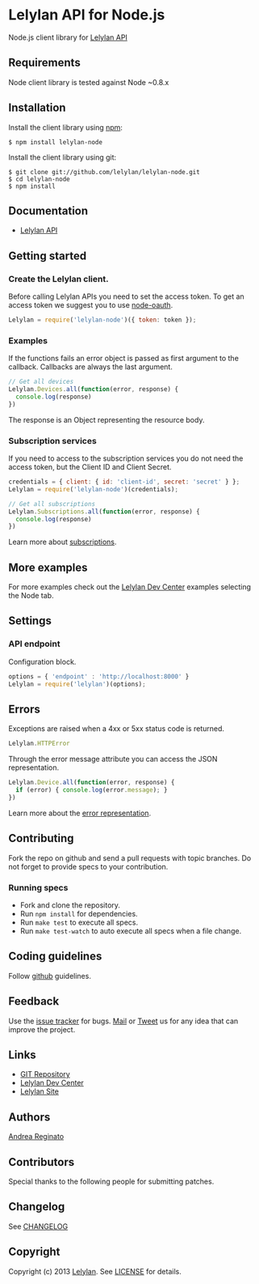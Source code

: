 # Lelylan API for Node.js

Node.js client library for [Lelylan API](http://dev.lelylan.com)


## Requirements

Node client library is tested against Node ~0.8.x


## Installation

Install the client library using [npm](http://npmjs.org/):

    $ npm install lelylan-node

Install the client library using git:

    $ git clone git://github.com/lelylan/lelylan-node.git
    $ cd lelylan-node
    $ npm install


## Documentation

* [Lelylan API](http://dev.lelylan.com)


## Getting started

### Create the Lelylan client.

Before calling Lelylan APIs you need to set the access token.
To get an access token we suggest you to use [node-oauth](https://github.com/ciaranj/node-oauth).

```javascript
Lelylan = require('lelylan-node')({ token: token });
```

### Examples

If the functions fails an error object is passed as first argument to the callback.
Callbacks are always the last argument.

```javascript
// Get all devices
Lelylan.Devices.all(function(error, response) {
  console.log(response)
})
```

The response is an Object representing the resource body.

### Subscription services

If you need to access to the subscription services you do not need the access token,
but the Client ID and Client Secret.

```javascript
credentials = { client: { id: 'client-id', secret: 'secret' } };
Lelylan = require('lelylan-node')(credentials);

// Get all subscriptions
Lelylan.Subscriptions.all(function(error, response) {
  console.log(response)
})
```

Learn more about [subscriptions](http://localhost:4000/api/realtime#get-a-subscription).


## More examples

For more examples check out the [Lelylan Dev Center](http://dev.lelylan.com#language=node)
examples selecting the Node tab.


## Settings

### API endpoint

Configuration block.

```javascript
options = { 'endpoint' : 'http://localhost:8000' }
Lelylan = require('lelylan')(options);
```


## Errors

Exceptions are raised when a 4xx or 5xx status code is returned.

```javascript
Lelylan.HTTPError
```

Through the error message attribute you can access the JSON representation.

```javascript
Lelylan.Device.all(function(error, response) {
  if (error) { console.log(error.message); }
})
```

Learn more about the [error representation](http://dev.lelylan.com/api/core#errors).


## Contributing

Fork the repo on github and send a pull requests with topic branches. Do not forget to
provide specs to your contribution.


### Running specs

* Fork and clone the repository.
* Run `npm install` for dependencies.
* Run `make test` to execute all specs.
* Run `make test-watch` to auto execute all specs when a file change.


## Coding guidelines

Follow [github](https://github.com/styleguide/) guidelines.


## Feedback

Use the [issue tracker](http://github.com/lelylan/lelylan-node/issues) for bugs.
[Mail](mailto:touch@lelylan.com) or [Tweet](http://twitter.com/lelylan) us for any idea that can improve the project.


## Links

* [GIT Repository](http://github.com/lelylan/lelylan-node)
* [Lelylan Dev Center](http://dev.lelylan.com)
* [Lelylan Site](http://lelylan.com)


## Authors

[Andrea Reginato](http://twitter.com/andreareginato)


## Contributors

Special thanks to the following people for submitting patches.


## Changelog

See [CHANGELOG](people/blob/master/CHANGELOG.md)


## Copyright

Copyright (c) 2013 [Lelylan](http://lelylan.com). See [LICENSE](people/blob/master/LICENSE.md) for details.
